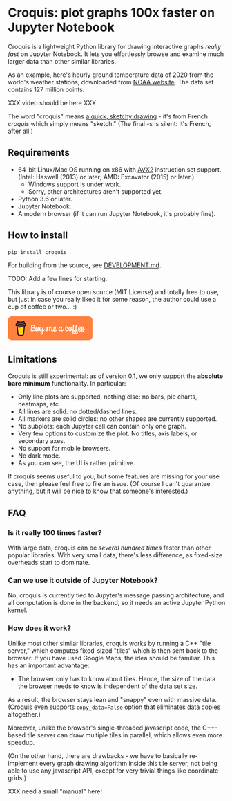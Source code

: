 # Croquis: plot graphs 100x faster on Jupyter Notebook

Croquis is a lightweight Python library for drawing interactive graphs *really
fast* on Jupyter Notebook.  It lets you effortlessly browse and examine much
larger data than other similar libraries.

As an example, here's hourly ground temperature data of 2020 from the world's
weather stations, downloaded from [NOAA website](https://www.ncdc.noaa.gov/isd/data-access).
The data set contains 127 million points.

XXX video should be here XXX

The word "croquis" means [a quick, sketchy drawing](https://en.wikipedia.org/wiki/Croquis) -
it's from French *croquis* which simply means "sketch."  (The final -s is
silent: it's French, after all.)

## Requirements

- 64-bit Linux/Mac OS running on x86 with
  [AVX2](https://en.wikipedia.org/wiki/Advanced_Vector_Extensions#CPUs_with_AVX2)
  instruction set support.  (Intel: Haswell (2013) or later; AMD: Excavator
  (2015) or later.)
  - Windows support is under work.
  - Sorry, other architectures aren't supported yet.
- Python 3.6 or later.
- Jupyter Notebook.
- A modern browser (if it can run Jupyter Notebook, it's probably fine).

## How to install

```
pip install croquis
```

For building from the source, see [DEVELOPMENT.md](DEVELOPMENT.md).

TODO: Add a few lines for starting.

This library is of course open source (MIT License) and totally free to use, but
just in case you really liked it for some reason, the author could use a cup of
coffee or two... :)

[![buy me a coffee](.github/donation-button.png)](https://www.buymeacoffee.com/yongjikkim)

## Limitations

Croquis is still experimental: as of version 0.1, we only support the **absolute
bare minimum** functionality.  In particular:

- Only line plots are supported, nothing else: no bars, pie charts, heatmaps, etc.
- All lines are solid: no dotted/dashed lines.
- All markers are solid circles: no other shapes are currently supported.
- No subplots: each Jupyter cell can contain only one graph.
- Very few options to customize the plot.  No titles, axis labels, or secondary axes.
- No support for mobile browsers.
- No dark mode.
- As you can see, the UI is rather primitive.

If croquis seems useful to you, but some features are missing for your use case,
then please feel free to file an issue.  (Of course I can't guarantee anything,
but it will be nice to know that someone's interested.)

## FAQ

### Is it really 100 times faster?

With large data, croquis can be *several hundred times* faster than other
popular libraries.  With very small data, there's less difference, as fixed-size
overheads start to dominate.

### Can we use it outside of Jupyter Notebook?

No, croquis is currently tied to Jupyter's message passing architecture, and all
computation is done in the backend, so it needs an active Jupyter Python
kernel.

### How does it work?

Unlike most other similar libraries, croquis works by running a C++ "tile
server," which computes fixed-sized "tiles" which is then sent back to the
browser.  If you have used Google Maps, the idea should be familiar.  This has
an important advantage:

- The browser only has to know about tiles.  Hence, the size of the data the
  browser needs to know is independent of the data set size.

As a result, the browser stays lean and "snappy" even with massive data.
(Croquis even supports `copy_data=False` option that eliminates data copies
altogether.)

Moreover, unlike the browser's single-threaded javascript code, the C++-based
tile server can draw multiple tiles in parallel, which allows even more speedup.

(On the other hand, there are drawbacks - we have to basically re-implement every
graph drawing algorithm inside this tile server, not being able to use any
javascript API, except for very trivial things like coordinate grids.)

XXX need a small "manual" here!
